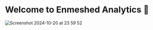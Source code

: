 # Welcome to Enmeshed Analytics 👋

![Screenshot 2024-10-20 at 23 59 52](https://github.com/user-attachments/assets/2386b1a4-cdb9-445c-b8d3-6ce8db69c86b)

